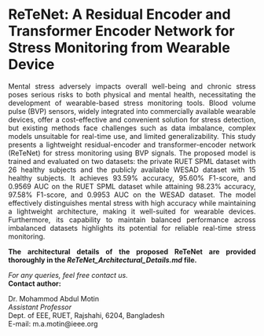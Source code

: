 <h1>ReTeNet: A Residual Encoder and Transformer Encoder Network for Stress Monitoring from Wearable Device</h1>
<p align="justify">
  Mental stress adversely impacts overall well-being and chronic stress poses serious risks to both physical and mental health, necessitating the development of wearable-based stress monitoring tools. Blood volume pulse (BVP) sensors, widely integrated into commercially available wearable devices, offer a cost-effective and convenient solution for stress detection, but existing methods face challenges such as data imbalance, complex models unsuitable for real-time use, and limited generalizability. This study presents a lightweight residual-encoder and transformer-encoder network (ReTeNet) for stress monitoring using BVP signals. The proposed model is trained and evaluated on two datasets: the private RUET SPML dataset with 26 healthy subjects and the publicly available WESAD dataset with 15 healthy subjects. It achieves 93.59% accuracy, 95.60% F1-score, and 0.9569 AUC on the RUET SPML dataset while attaining 98.23% accuracy, 97.58% F1-score, and 0.9953 AUC on the WESAD dataset. The model effectively distinguishes mental stress with high accuracy while maintaining a lightweight architecture, making it well-suited for wearable devices. Furthermore, its capability to maintain balanced performance across imbalanced datasets highlights its potential for reliable real-time stress monitoring.
</p>
<p align="justify">
  <strong> The architectural details of the proposed ReTeNet are provided thoroughly in the <i> ReTeNet_Architectural_Details.md </i> file. </strong>
</p>
<i>For any queries, feel free contact us.</i><br>
<b> Contact author:</b></br>
<p align="justify">
  Dr. Mohammod Abdul Motin<br>
  <i> Assistant Professor</i><br>
  Dept. of EEE, RUET, Rajshahi, 6204, Bangladesh <br>
  E-mail: m.a.motin@ieee.org
</p>
